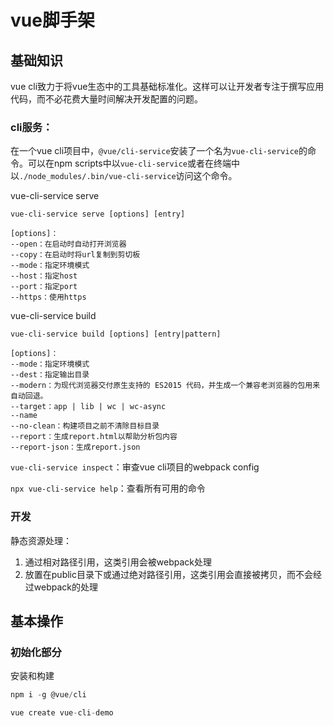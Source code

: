 # vue脚手架
## 基础知识
vue cli致力于将vue生态中的工具基础标准化。这样可以让开发者专注于撰写应用代码，而不必花费大量时间解决开发配置的问题。

### cli服务：
在一个vue cli项目中，`@vue/cli-service`安装了一个名为`vue-cli-service`的命令。可以在npm scripts中以`vue-cli-service`或者在终端中以`./node_modules/.bin/vue-cli-service`访问这个命令。

vue-cli-service serve
```shell
vue-cli-service serve [options] [entry]

[options]：
--open：在启动时自动打开浏览器
--copy：在启动时将url复制到剪切板
--mode：指定环境模式
--host：指定host
--port：指定port
--https：使用https
```
vue-cli-service build
```shell
vue-cli-service build [options] [entry|pattern]

[options]：
--mode：指定环境模式
--dest：指定输出目录
--modern：为现代浏览器交付原生支持的 ES2015 代码，并生成一个兼容老浏览器的包用来自动回退。
--target：app | lib | wc | wc-async
--name
--no-clean：构建项目之前不清除目标目录
--report：生成report.html以帮助分析包内容
--report-json：生成report.json
```
`vue-cli-service inspect`：审查vue cli项目的webpack config

`npx vue-cli-service help`：查看所有可用的命令

### 开发
静态资源处理：
1. 通过相对路径引用，这类引用会被webpack处理
2. 放置在public目录下或通过绝对路径引用，这类引用会直接被拷贝，而不会经过webpack的处理

## 基本操作
### 初始化部分
安装和构建
```js
npm i -g @vue/cli

vue create vue-cli-demo
```
